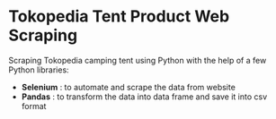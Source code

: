 # Tokopedia Tent Product Web Scraping
Scraping Tokopedia camping tent using Python with the help of a few Python libraries:
- **Selenium** : to automate and scrape the data from website
- **Pandas** : to transform the data into data frame and save it into csv format
